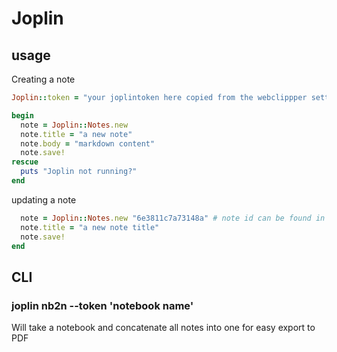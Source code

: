 # Joplin


## usage

Creating a note
```ruby
Joplin::token = "your joplintoken here copied from the webclippper settings"

begin
  note = Joplin::Notes.new
  note.title = "a new note"
  note.body = "markdown content"
  note.save!
rescue
  puts "Joplin not running?"
end
```

updating a note
```ruby
  note = Joplin::Notes.new "6e3811c7a73148a" # note id can be found in the information of any note
  note.title = "a new note title"
  note.save!
end
```


## CLI

### joplin nb2n --token <yourtoken> 'notebook name'

Will take a notebook and concatenate all notes into one for easy export to PDF


